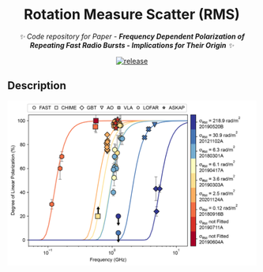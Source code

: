 <div align="center">

# Rotation Measure Scatter (RMS)

_✨ Code repository for Paper - **Frequency Dependent Polarization of Repeating Fast Radio Bursts - Implications for Their Origin** ✨_  

</div>

<p align="center">
  <a href="https://github.com/SukiYume/RMS">
    <img src="https://img.shields.io/badge/RotationMeasureScatter-RMS-red" alt="release">
  </a>
</p>

## Description
  
  <img src="Figure/RM_Scatter_New.png" alt="RMS" width="900px" />